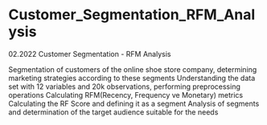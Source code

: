 # Customer_Segmentation_RFM_Analysis

02.2022 Customer Segmentation - RFM Analysis

Segmentation of customers of the online shoe store company, determining marketing strategies according to these segments
Understanding the data set with 12 variables and 20k observations, performing preprocessing operations
Calculating RFM(Recency, Frequency ve Monetary) metrics 
Calculating the RF Score and defining it as a segment
Analysis of segments and determination of the target audience suitable for the needs

